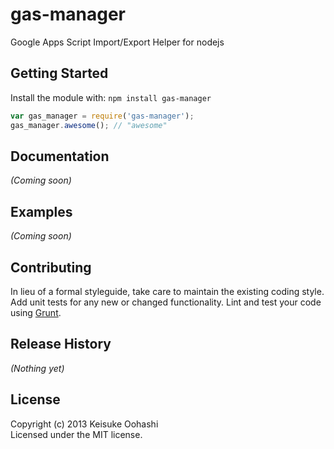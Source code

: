 # gas-manager

Google Apps Script Import/Export Helper for nodejs

## Getting Started
Install the module with: `npm install gas-manager`

```javascript
var gas_manager = require('gas-manager');
gas_manager.awesome(); // "awesome"
```

## Documentation
_(Coming soon)_

## Examples
_(Coming soon)_

## Contributing
In lieu of a formal styleguide, take care to maintain the existing coding style. Add unit tests for any new or changed functionality. Lint and test your code using [Grunt](http://gruntjs.com/).

## Release History
_(Nothing yet)_

## License
Copyright (c) 2013 Keisuke Oohashi  
Licensed under the MIT license.
